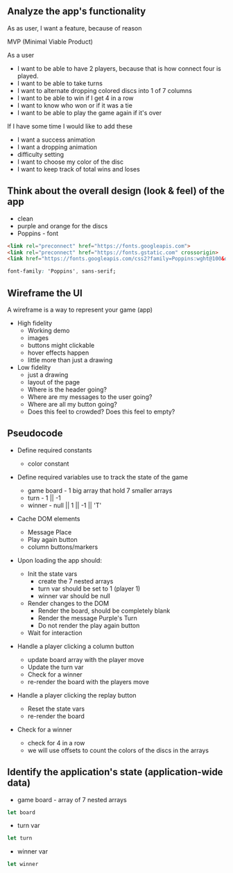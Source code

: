
## Analyze the app's functionality

As as user, I want a feature, because of reason

MVP (Minimal Viable Product)

As a user
- I want to be able to have 2 players, because that is how connect four is played.
- I want to be able to take turns
- I want to alternate dropping colored discs into 1 of 7 columns
- I want to be able to win if I get 4 in a row
- I want to know who won or if it was a tie
- I want to be able to play the game again if it's over

If I have some time I would like to add these
- I want a success animation
- I want a dropping animation
- difficulty setting
- I want to choose my color of the disc
- I want to keep track of total wins and loses

## Think about the overall design (look & feel) of the app

- clean
- purple and orange for the discs
- Poppins - font
```html
<link rel="preconnect" href="https://fonts.googleapis.com">
<link rel="preconnect" href="https://fonts.gstatic.com" crossorigin>
<link href="https://fonts.googleapis.com/css2?family=Poppins:wght@100&display=swap" rel="stylesheet">
```
```css
font-family: 'Poppins', sans-serif;
```

## Wireframe the UI

A wireframe is a way to represent your game (app)

- High fidelity
  - Working demo
  - images
  - buttons might clickable
  - hover effects happen
  - little more than just a drawing
- Low fidelity
  - just a drawing
  - layout of the page
  - Where is the header going?
  - Where are my messages to the user going?
  - Where are all my button going?
  - Does this feel to crowded? Does this feel to empty?

## Pseudocode

- Define required constants
  - color constant

- Define required variables use to track the state of the game
  - game board - 1 big array that hold 7 smaller arrays
  - turn - 1 || -1
  - winner - null || 1 || -1 || 'T'

- Cache DOM elements
  - Message Place
  - Play again button
  - column buttons/markers

- Upon loading the app should:
  - Init the state vars
    - create the 7 nested arrays
    - turn var should be set to 1 (player 1)
    - winner var should be null
  - Render changes to the DOM
    - Render the board, should be completely blank
    - Render the message Purple's Turn
    - Do not render the play again button
  - Wait for interaction

- Handle a player clicking a column button
  - update board array with the player move
  - Update the turn var
  - Check for a winner
  - re-render the board with the players move

- Handle a player clicking the replay button
  - Reset the state vars
  - re-render the board

- Check for a winner
  - check for 4 in a row
  - we will use offsets to count the colors of the discs in the arrays

## Identify the application's state (application-wide data)

- game board - array of 7 nested arrays
```js
let board
```
- turn var
```js
let turn
```
- winner var
```js
let winner
```
